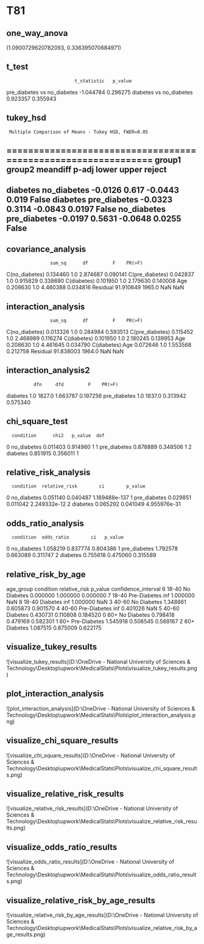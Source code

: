 # T81

## one_way_anova

(1.0900729620782093, 0.336395070684971)

## t_test

                             t_statistic   p_value
pre_diabetes vs no_diabetes    -1.044784  0.296275
diabetes vs no_diabetes         0.923357  0.355943

## tukey_hsd

     Multiple Comparison of Means - Tukey HSD, FWER=0.05      
==============================================================
   group1      group2    meandiff p-adj   lower  upper  reject
--------------------------------------------------------------
   diabetes  no_diabetes  -0.0126  0.617 -0.0443  0.019  False
   diabetes pre_diabetes  -0.0323 0.3114 -0.0843 0.0197  False
no_diabetes pre_diabetes  -0.0197 0.5631 -0.0648 0.0255  False
--------------------------------------------------------------

## covariance_analysis

                    sum_sq      df         F    PR(>F)
C(no_diabetes)    0.134460     1.0  2.874687  0.090141
C(pre_diabetes)   0.042837     1.0  0.915829  0.338690
C(diabetes)       0.101950     1.0  2.179630  0.140008
Age               0.208630     1.0  4.460388  0.034816
Residual         91.910649  1965.0       NaN       NaN

## interaction_analysis

                    sum_sq      df         F    PR(>F)
C(no_diabetes)    0.013326     1.0  0.284984  0.593513
C(pre_diabetes)   0.115452     1.0  2.468989  0.116274
C(diabetes)       0.101950     1.0  2.180245  0.139953
Age               0.208630     1.0  4.461645  0.034790
C(diabetes):Age   0.072646     1.0  1.553568  0.212758
Residual         91.838003  1964.0       NaN       NaN

## interaction_analysis2

              dfn     dfd         F    PR(>F)
diabetes      1.0  1827.0  1.663787  0.197256
pre_diabetes  1.0  1837.0  0.313942  0.575340

## chi_square_test

      condition      chi2   p_value  dof
0   no_diabetes  0.011403  0.914960    1
1  pre_diabetes  0.878889  0.348506    1
2      diabetes  0.851915  0.356011    1

## relative_risk_analysis

      condition  relative_risk        ci        p_value
0   no_diabetes       0.051140  0.040487  1.169488e-137
1  pre_diabetes       0.029851  0.011042   2.249332e-12
2      diabetes       0.065292  0.041049   4.955976e-31

## odds_ratio_analysis

      condition  odds_ratio        ci   p_value
0   no_diabetes    1.058219  0.837774  0.804386
1  pre_diabetes    1.792578  0.663089  0.311747
2      diabetes    0.755618  0.475060  0.315589

## relative_risk_by_age

  age_group     condition  relative_risk   p_value  confidence_interval
6     18-40   No Diabetes       0.000000  1.000000             0.000000
7     18-40  Pre-Diabetes            inf  1.000000                  NaN
8     18-40      Diabetes            inf  1.000000                  NaN
3     40-60   No Diabetes       1.348861  0.605873             0.901570
4     40-60  Pre-Diabetes            inf  0.401026                  NaN
5     40-60      Diabetes       0.430731  0.110808             0.184520
0       60+   No Diabetes       0.798418  0.479169             0.582301
1       60+  Pre-Diabetes       1.545918  0.506545             0.569167
2       60+      Diabetes       1.087515  0.875009             0.622175

## visualize_tukey_results

![visualize_tukey_results](D:\OneDrive - National University of Sciences & Technology\Desktop\upwork\MedicalStats\Plots\visualize_tukey_results.png)

## plot_interaction_analysis

![plot_interaction_analysis](D:\OneDrive - National University of Sciences & Technology\Desktop\upwork\MedicalStats\Plots\plot_interaction_analysis.png)

## visualize_chi_square_results

![visualize_chi_square_results](D:\OneDrive - National University of Sciences & Technology\Desktop\upwork\MedicalStats\Plots\visualize_chi_square_results.png)

## visualize_relative_risk_results

![visualize_relative_risk_results](D:\OneDrive - National University of Sciences & Technology\Desktop\upwork\MedicalStats\Plots\visualize_relative_risk_results.png)

## visualize_odds_ratio_results

![visualize_odds_ratio_results](D:\OneDrive - National University of Sciences & Technology\Desktop\upwork\MedicalStats\Plots\visualize_odds_ratio_results.png)

## visualize_relative_risk_by_age_results

![visualize_relative_risk_by_age_results](D:\OneDrive - National University of Sciences & Technology\Desktop\upwork\MedicalStats\Plots\visualize_relative_risk_by_age_results.png)

